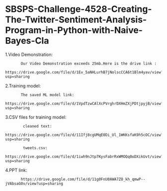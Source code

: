 # SBSPS-Challenge-4528-Creating-The-Twitter-Sentiment-Analysis-Program-in-Python-with-Naive-Bayes-Cla

1.Video Demonstration:
           
           Our Video Demonstration exceeds 25mb.Here is the drive link :
           https://drive.google.com/file/d/1Ev_5aNHLurhB7jNolscCCA6t1Blm4yav/view?usp=sharing
           
2.Training model:
               
           The saved ML model link:
           https://drive.google.com/file/d/1VpdTzwCAlXcPVrghrDXHmZXjPDtjpyjB/view?usp=sharing
          
3.CSV files for training model:
            
            cleaned text:
            https://drive.google.com/file/d/11Ifj8cgUMqE0Di_Ul_1WKKsfaK9h5cOC/view?usp=sharing
            
            tweets.csv:
            https://drive.google.com/file/d/1iwh9nJtp7KysFabrRxWMOQq0oDXikUvt/view?usp=sharing

4.PPT link:
           
           https://drive.google.com/file/d/11g0FnU0AWA7ZO_kh_qmwP--jVAbsaG0v/view?usp=sharing
           

